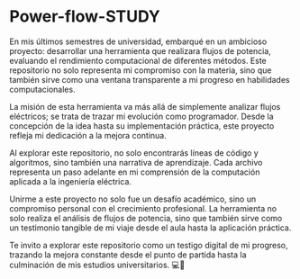 # Power-flow-STUDY
En mis últimos semestres de universidad, embarqué en un ambicioso proyecto: desarrollar una herramienta que realizara flujos de potencia, evaluando el rendimiento computacional de diferentes métodos. Este repositorio no solo representa mi compromiso con la materia, sino que también sirve como una ventana transparente a mi progreso en habilidades computacionales.

La misión de esta herramienta va más allá de simplemente analizar flujos eléctricos; se trata de trazar mi evolución como programador. Desde la concepción de la idea hasta su implementación práctica, este proyecto refleja mi dedicación a la mejora continua.

Al explorar este repositorio, no solo encontrarás líneas de código y algoritmos, sino también una narrativa de aprendizaje. Cada archivo representa un paso adelante en mi comprensión de la computación aplicada a la ingeniería eléctrica.

Unirme a este proyecto no solo fue un desafío académico, sino un compromiso personal con el crecimiento profesional. La herramienta no solo realiza el análisis de flujos de potencia, sino que también sirve como un testimonio tangible de mi viaje desde el aula hasta la aplicación práctica.

Te invito a explorar este repositorio como un testigo digital de mi progreso, trazando la mejora constante desde el punto de partida hasta la culminación de mis estudios universitarios. 💻🚀
